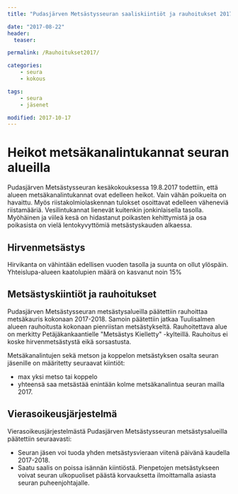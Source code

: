 ```yaml
---
title: "Pudasjärven Metsästysseuran saaliskiintiöt ja rauhoitukset 2017"

date: "2017-08-22"
header:
  teaser:

permalink: /Rauhoitukset2017/

categories:
    - seura
    - kokous

tags:
    - seura
    - jäsenet

modified: 2017-10-17
---
```

# Heikot metsäkanalintukannat seuran alueilla

Pudasjärven Metsästysseuran kesäkokouksessa 19.8.2017 todettiin, että alueen metsäkanalintukannat ovat edelleen heikot.
Vain vähän poikueita on havaittu. Myös riistakolmiolaskennan tulokset osoittavat edelleen väheneviä riistamääriä.
Vesilintukannat lienevät kuitenkin jonkinlaisella tasolla.
Myöhäinen ja viileä kesä on hidastanut poikasten kehittymistä ja osa poikasista on vielä lentokyvyttömiä metsästyskauden alkaessa.

## Hirvenmetsästys

Hirvikanta  on  vähintään edellisen vuoden tasolla ja suunta on ollut ylöspäin. Yhteislupa-alueen kaatolupien määrä on kasvanut noin 15%

## Metsästyskiintiöt ja rauhoitukset

Pudasjärven Metsästysseuran metsästysalueilla päätettiin rauhoittaa metsäkauris kokonaan 2017-2018.
Samoin päätettiin jatkaa Tuulisalmen alueen rauhoitusta kokonaan pienriistan metsästykseltä. Rauhoitettava alue on merkitty Petäjäkankaantielle "Metsästys Kielletty" -kylteillä.
Rauhoitus ei koske hirvenmetsästystä eikä sorsastusta.

Metsäkanalintujen sekä metson ja koppelon metsästyksen osalta seuran jäsenille on määritetty seuraavat kiintiöt:
- max yksi metso tai koppelo
- yhteensä  saa metsästää enintään kolme metsäkanalintua seuran mailla 2017.

## Vierasoikeusjärjestelmä

Vierasoikeusjärjestelmästä Pudasjärven Metsästysseuran metsästysalueilla päätettiin seuraavasti:
- Seuran jäsen  voi tuoda yhden metsästysvieraan viitenä päivänä kaudella 2017-2018.
- Saatu saalis on poissa isännän kiintiöstä.
Pienpetojen metsästykseen voivat seuran ulkopuoliset päästä  korvauksetta  ilmoittamalla asiasta seuran puheenjohtajalle.
